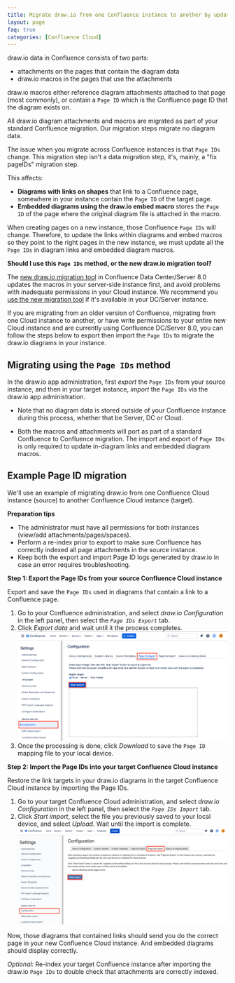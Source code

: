 ```yaml
---
title: Migrate draw.io from one Confluence instance to another by updating PageIDs
layout: page
faq: true
categories: [Confluence Cloud]
---
```


draw.io data in Confluence consists of two parts:

* attachments on the pages that contain the diagram data
* draw.io macros in the pages that use the attachments

draw.io macros either reference diagram attachments attached to that page (most commonly), or contain a ``Page ID`` which is the Confluence page ID that the diagram exists on.

All draw.io diagram attachments and macros are migrated as part of your standard Confluence migration. Our migration steps migrate no diagram data.

The issue when you migrate across Confluence instances is that ``Page IDs`` change. This migration step isn't a data migration step, it's, mainly, a "fix pageIDs" migration step.

This affects:
* **Diagrams with links on shapes** that link to a Confluence page, somewhere in your instance contain the ``Page ID`` of the target page. 
* **Embedded diagrams using the draw.io embed macro** stores the ``Page ID`` of the page where the original diagram file is attached in the macro.

When creating pages on a new instance, those Confluence ``Page IDs`` will change. Therefore, to update the links within diagrams and embed macros so they point to the right pages in the new instance, we must update all the ``Page IDs`` in diagram links and embedded diagram macros. 

**Should I use this ``Page IDs`` method, or the new draw.io migration tool?**

The [new draw.io migration tool](/blog/confluence-drawio-migration.html) in Confluence Data Center/Server 8.0 updates the macros in your server-side instance first, and avoid problems with inadequate permissions in your Cloud instance. We recommend you [use the new migration tool](/doc/faq/migrate-drawio-dc-server-confluence-cloud.html) if it's available in your DC/Server instance. 

If you are migrating from an older version of Confluence, migrating from one Cloud instance to another, or have write permissions to your entire new Cloud instance and are currently using Confluence DC/Server 8.0, you can follow the steps below to export then import the ``Page IDs`` to migrate the draw.io diagrams in your instance. 

## Migrating using the ``Page IDs`` method

In the draw.io app administration, first _export_ the ``Page IDs`` from your source instance, and then in your target instance, _import_ the ``Page IDs`` via the draw.io app administration. 

* Note that no diagram data is stored outside of your Confluence instance during this process, whether that be Server, DC or Cloud.

* Both the macros and attachments will port as part of a standard Confluence to Confluence migration. The import and export of ``Page IDs`` is only required to update in-diagram links and embedded diagram macros.


## Example Page ID migration

We'll use an example of migrating draw.io from one Confluence Cloud instance (source) to another Confluence Cloud instance (target).

**Preparation tips** 
* The administrator must have all permissions for both instances (view/add attachments/pages/spaces). 
* Perform a re-index prior to export to make sure Confluence has correctly indexed all page attachments in the source instance.
* Keep both the export and import Page ID logs generated by draw.io in case an error requires troubleshooting.

**Step 1: Export the Page IDs from your source Confluence Cloud instance**

Export and save the ``Page IDs`` used in diagrams that contain a link to a Confluence page.

1. Go to your Confluence administration, and select _draw.io Configuration_ in the left panel, then select the _``Page IDs Export``_ tab.
2. Click _Export data_ and wait until it the process completes.
<br /><img src="/assets/img/blog/confluence-cloud-export-pageids.png" style="max-width:100%;height:auto;" alt="To make sure links in diagrams continue to work, export the page IDs from Confluence to correctly migrate">
1. Once the processing is done, click _Download_ to save the ``Page ID`` mapping file to your local device.

**Step 2: Import the Page IDs into your target Confluence Cloud instance**

Restore the link targets in your draw.io diagrams in the target Confluence Cloud instance by importing the Page IDs.

1. Go to your target Confluence Cloud administration, and select _draw.io Configuration_ in the left panel, then select the _``Page IDs Import``_ tab.
2. Click _Start import_, select the file you previously saved to your local device, and select _Upload_. Wait until the import is complete.
<br /><img src="/assets/img/blog/confluence-cloud-import-pageids.png" style="max-width:100%;height:auto;" alt="Import draw.io diagram data from another Confluence Cloud instance">

Now, those diagrams that contained links should send you do the correct page in your new Confluence Cloud instance. And embedded diagrams should display correctly.

_Optional:_ Re-index your target Confluence instance after importing the draw.io ``Page IDs`` to double check that attachments are correctly indexed.